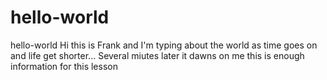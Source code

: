 # hello-world
hello-world
Hi this is Frank and I'm typing about the world as time goes on and life get shorter...
Several miutes later it dawns on me this is enough information for this lesson
